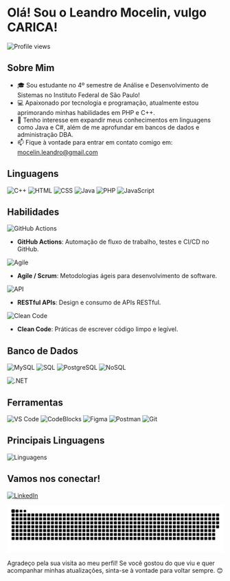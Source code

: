 # Olá! Sou o Leandro Mocelin, vulgo CARICA!

![Profile views](https://komarev.com/ghpvc/?username=18carica&color=blueviolet)

## Sobre Mim

- 🎓 Sou estudante no 4º semestre de Análise e Desenvolvimento de Sistemas no Instituto Federal de São Paulo!
- 💻 Apaixonado por tecnologia e programação, atualmente estou aprimorando minhas habilidades em PHP e C++.
- 🚀 Tenho interesse em expandir meus conhecimentos em linguagens como Java e C#, além de me aprofundar em bancos de dados e administração DBA.
- 📫 Fique à vontade para entrar em contato comigo em: mocelin.leandro@gmail.com

## Linguagens

![C++](https://img.shields.io/badge/-C++-black?style=flat-square&logo=cplusplus)
![HTML](https://img.shields.io/badge/-HTML-black?style=flat-square&logo=html5)
![CSS](https://img.shields.io/badge/-CSS-black?style=flat-square&logo=css3)
![Java](https://img.shields.io/badge/-Java-black?style=flat-square&logo=java)
![PHP](https://img.shields.io/badge/-PHP-black?style=flat-square&logo=php)
![JavaScript](https://img.shields.io/badge/-JavaScript-black?style=flat-square&logo=javascript)

## Habilidades


![GitHub Actions](https://img.shields.io/badge/-GitHub%20Actions-black?style=flat-square&logo=github-actions)
- **GitHub Actions**: Automação de fluxo de trabalho, testes e CI/CD no GitHub.

![Agile](https://img.shields.io/badge/-Agile-black?style=flat-square&logo=agile)
- **Agile / Scrum**: Metodologias ágeis para desenvolvimento de software.

![API](https://img.shields.io/badge/-API-black?style=flat-square&logo=api)
- **RESTful APIs**: Design e consumo de APIs RESTful.

![Clean Code](https://img.shields.io/badge/-Clean%20Code-black?style=flat-square&logo=visual-studio-code)
- **Clean Code**: Práticas de escrever código limpo e legível.


## Banco de Dados

![MySQL](https://img.shields.io/badge/-MySQL-black?style=flat-square&logo=mysql)
![SQL](https://img.shields.io/badge/-SQL-black?style=flat-square&logo=microsoft-sql-server)
![PostgreSQL](https://img.shields.io/badge/-PostgreSQL-black?style=flat-square&logo=postgresql)
![NoSQL](https://img.shields.io/badge/-NoSQL-black?style=flat-square&logo=nosql)

![.NET](https://img.shields.io/badge/-.NET-black?style=flat-square&logo=dotnet)

## Ferramentas

![VS Code](https://img.shields.io/badge/-VS%20Code-black?style=flat-square&logo=visual-studio-code)
![CodeBlocks](https://img.shields.io/badge/-CodeBlocks-black?style=flat-square&logo=codeblocks)
![Figma](https://img.shields.io/badge/-Figma-black?style=flat-square&logo=figma)
![Postman](https://img.shields.io/badge/-Postman-black?style=flat-square&logo=postman)
![Git](https://img.shields.io/badge/-Git-black?style=flat-square&logo=git)

## Principais Linguagens

![Linguagens](https://github-readme-stats.vercel.app/api/top-langs/?username=18carica&layout=compact&theme=dracula)

## Vamos nos conectar!

[![LinkedIn](https://img.shields.io/badge/-LinkedIn-blue?style=flat-square&logo=linkedin)](https://www.linkedin.com/in/mocelin-leandro)

![Snake animation](https://github.com/juliannelicon/juliannelicon/blob/output/github-contribution-grid-snake.svg)

Agradeço pela sua visita ao meu perfil! Se você gostou do que viu e quer acompanhar minhas atualizações, sinta-se à vontade para voltar sempre. 😊
